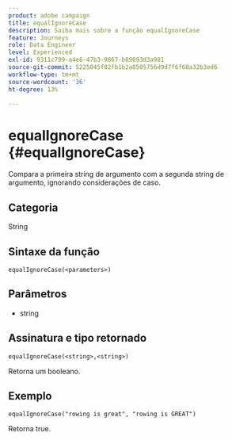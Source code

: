 ```yaml
---
product: adobe campaign
title: equalIgnoreCase
description: Saiba mais sobre a função equalIgnoreCase
feature: Journeys
role: Data Engineer
level: Experienced
exl-id: 9311c799-a4e6-47b3-9867-b09093d3a981
source-git-commit: 5225045f02fb1b2a8505756d9d7f6f60a32b3ed6
workflow-type: tm+mt
source-wordcount: '36'
ht-degree: 13%

---
```


# equalIgnoreCase {#equalIgnoreCase}

Compara a primeira string de argumento com a segunda string de argumento, ignorando considerações de caso.

## Categoria

String

## Sintaxe da função

`equalIgnoreCase(<parameters>)`

## Parâmetros

* string

## Assinatura e tipo retornado

`equalIgnoreCase(<string>,<string>)`

Retorna um booleano.

## Exemplo

`equalIgnoreCase("rowing is great", "rowing is GREAT")`

Retorna true.
